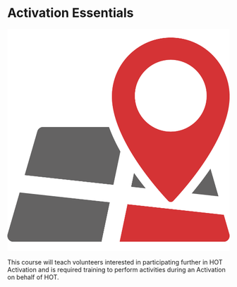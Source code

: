 # Activation Essentials

![Disaster Mapping](emergency-mapping.png)

This course will teach volunteers interested in participating further in HOT Activation and is required training to perform activities during an Activation on behalf of HOT.